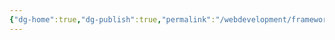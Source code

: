 ```yaml
---
{"dg-home":true,"dg-publish":true,"permalink":"/webdevelopment/frameworks/vue3/","tags":["gardenEntry"],"dgPassFrontmatter":true,"noteIcon":""}
---
```


